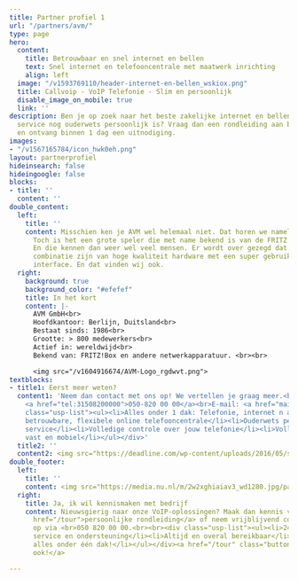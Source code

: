 ```yaml
---
title: Partner profiel 1
url: "/partners/avm/"
type: page
hero:
  content:
    title: Betrouwbaar en snel internet en bellen
    text: Snel internet en telefooncentrale met maatwerk inrichting
    align: left
  image: "/v1593769110/header-internet-en-bellen_wskiox.png"
  title: Callvoip - VoIP Telefonie - Slim en persoonlijk
  disable_image_on_mobile: true
  link: ''
description: Ben je op zoek naar het beste zakelijke internet en bellen aanbod waar
  service nog ouderwets persoonlijk is? Vraag dan een rondleiding aan bij Callvoip
  en ontvang binnen 1 dag een uitnodiging.
images:
- "/v1567165784/icon_hwk0eh.png"
layout: partnerprofiel
hideinsearch: false
hideingoogle: false
blocks:
- title: ''
  content: ''
double_content:
  left:
    title: ''
    content: Misschien ken je AVM wel helemaal niet. Dat horen we namelijk wel vaker.
      Toch is het een grote speler die met name bekend is van de FRITZ!Box modem routers.
      En die kennen dan weer wel veel mensen. Er wordt over gezegd dat ze een sterke
      combinatie zijn van hoge kwaliteit hardware met een super gebruiksvriendelijke
      interface. En dat vinden wij ook.
  right:
    background: true
    background_color: "#efefef"
    title: In het kort
    content: |-
      AVM GmbH<br>
      Hoofdkantoor: Berlijn, Duitsland<br>
      Bestaat sinds: 1986<br>
      Grootte: > 800 medewerkers<br>
      Actief in: wereldwijd<br>
      Bekend van: FRITZ!Box en andere netwerkapparatuur. <br><br>

      <img src="/v1604916674/AVM-Logo_rgdwvt.png">
textblocks:
- title1: Eerst meer weten?
  content1: 'Neem dan contact met ons op! We vertellen je graag meer.<br>Telefoonnummer:
    <a href="tel:31508200000">050-820 00 00</a><br>E-mail: <a href="mailto:callvoip@callvoip.nl">callvoip@callvoip.nl</a><div
    class="usp-list"><ul><li>Alles onder 1 dak: Telefonie, internet n apparatuur</li><li>Een
    betrouwbare, flexibele online telefooncentrale</li><li>Ouderwets persoonlijke
    service</li><li>Volledige controle over jouw telefonie</li><li>Volledige integratie
    vast en mobiel</li></ul></div>'
  title2: ''
  content2: <img src="https://deadline.com/wp-content/uploads/2016/05/spongebob.jpg?w=600&h=383&crop=1">
double_footer:
  left:
    title: ''
    content: <img src="https://media.nu.nl/m/2w2xghiaiav3_wd1280.jpg/patrick-ster-uit-animatieserie-spongebob-squarepants-krijgt-eigen-serie.jpg">
  right:
    title: Ja, ik wil kennismaken met bedrijf
    content: Nieuwsgierig naar onze VoIP-oplossingen? Maak dan kennis via onze <a
      href="/tour">persoonlijke rondleiding</a> of neem vrijblijvend contact met ons
      op via <br>050 820 00 00.<br><br><div class="usp-list"><ul><li>24 / 7 optimale
      service en ondersteuning</li><li>Altijd en overal bereikbaar</li><li>Geen gedoe,
      alles onder één dak!</li></ul></div><a href="/tour" class="button">Dit wil ik
      ook!</a>

---
```

